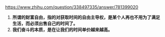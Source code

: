https://www.zhihu.com/question/338497335/answer/781399020

1. **所谓的财富自由，指的对获取时间的自由主导权，是某个人再也不用为了满足生活，而必须出售自己的时间了。**
2. **我们奋斗的本质，是在让我们的时间单价越来越高。**
